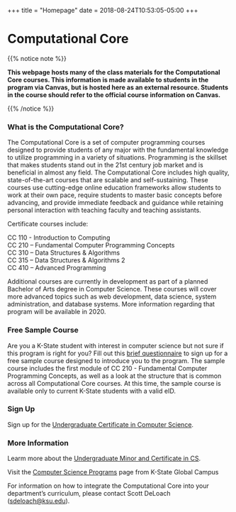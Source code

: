 +++
title = "Homepage"
date = 2018-08-24T10:53:05-05:00
+++

# Computational Core

{{% notice note %}}

**This webpage hosts many of the class materials for the Computational Core courses. This information is made available to students in the program via Canvas, but is hosted here as an external resource. Students in the course should refer to the official course information on Canvas.**

{{% /notice %}}

### What is the Computational Core?

The Computational Core is a set of computer programming courses designed to provide students of any major with the fundamental knowledge to utilize programming in a variety of situations. Programming is the skillset that makes students stand out in the 21st century job market and is beneficial in almost any field. The Computational Core includes high quality, state-of-the-art courses that are scalable and self-sustaining. These courses use cutting-edge online education frameworks allow students to work at their own pace, require students to master basic concepts before advancing, and provide immediate feedback and guidance while retaining personal interaction with teaching faculty and teaching assistants.

Certificate courses include:

CC 110 - Introduction to Computing  
CC 210 – Fundamental Computer Programming Concepts  
CC 310 – Data Structures & Algorithms  
CC 315 – Data Structures & Algorithms 2  
CC 410 – Advanced Programming

Additional courses are currently in development as part of a planned Bachelor of Arts degree in Computer Science. These courses will cover more advanced topics such as web development, data science, system administration, and database systems. More information regarding that program will be available in 2020.

### Free Sample Course

Are you a K-State student with interest in computer science but not sure if this program is right for you? Fill out this [brief questionnaire](https://kstate.qualtrics.com/jfe/form/SV_6DTTNZSxlEbIzBP) to sign up for a free sample course designed to introduce you to the program. The sample course includes the first module of CC 210 - Fundamental Computer Programming Concepts, as well as a look at the structure that is common across all Computational Core courses. At this time, the sample course is available only to current K-State students with a valid eID.

### Sign Up

Sign up for the [Undergraduate Certificate in Computer Science](https://www.cs.ksu.edu/academics/undergraduate/minor-certificate/).

### More Information

Learm more about the [Undergraduate Minor and Certificate in CS](https://www.cs.ksu.edu/academics/undergraduate/minor-certificate/).

Visit the [Computer Science Programs](https://global.k-state.edu/engineering/computer-science/) page from K-State Global Campus

For information on how to integrate the Computational Core into your department’s curriculum, please contact Scott DeLoach (sdeloach@ksu.edu).
